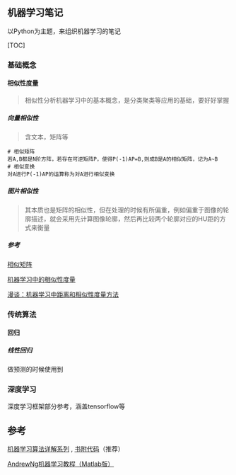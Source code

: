 ## 机器学习笔记

以Python为主题，来组织机器学习的笔记

[TOC]

### 基础概念

#### 相似性度量

> 相似性分析机器学习中的基本概念，是分类聚类等应用的基础，要好好掌握

##### 向量相似性

> 含文本，矩阵等

```
# 相似矩阵
若A,B都是N阶方阵，若存在可逆矩阵P，使得P(-1)AP=B,则成B是A的相似矩阵，记为A~B
# 相似变换
对A进行P(-1)AP的运算称为对A进行相似变换
```



##### 图片相似性

> 其本质也是矩阵的相似性，但在处理的时候有所偏重，例如偏重于图像的轮廓描述，就会采用先计算图像轮廓，然后再比较两个轮廓对应的HU距的方式来衡量

##### 参考

[相似矩阵](http://dec3.jlu.edu.cn/webcourse/t000022/teach/chapter5/5_3.htm)

[机器学习中的相似性度量](http://www.cnblogs.com/chaosimple/archive/2013/06/28/3160839.html)

[漫谈：机器学习中距离和相似性度量方法](http://www.tuicool.com/articles/JJfMBfV)

### 传统算法

#### 回归

##### 线性回归

做预测的时候使用到

### 深度学习

深度学习框架部分参考，涵盖tensorflow等

## 参考

[机器学习算法详解系列](http://blog.csdn.net/suipingsp/article/category/2749113)  , [书附代码](https://github.com/Aidan-zhang?utf8=%E2%9C%93&tab=repositories&q=&type=&language=python)（推荐）

[AndrewNg机器学习教程（Matlab版）](http://openclassroom.stanford.edu/MainFolder/CoursePage.php?course=DeepLearning)







